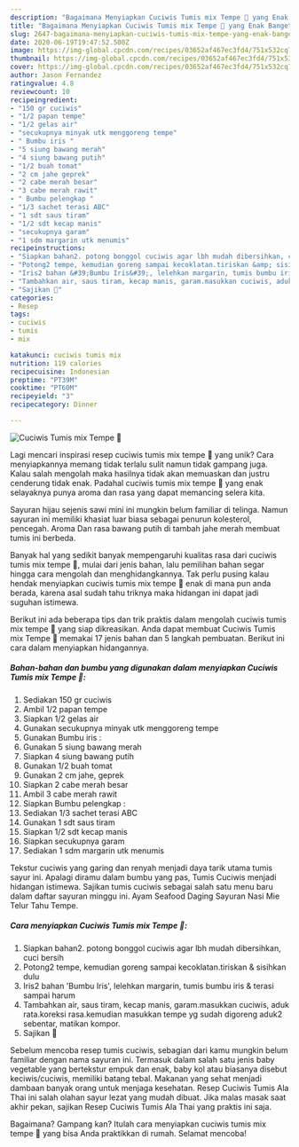 ```yaml
---
description: "Bagaimana Menyiapkan Cuciwis Tumis mix Tempe 🍃 yang Enak Banget"
title: "Bagaimana Menyiapkan Cuciwis Tumis mix Tempe 🍃 yang Enak Banget"
slug: 2647-bagaimana-menyiapkan-cuciwis-tumis-mix-tempe-yang-enak-banget
date: 2020-06-19T19:47:52.500Z
image: https://img-global.cpcdn.com/recipes/03652af467ec3fd4/751x532cq70/cuciwis-tumis-mix-tempe-🍃-foto-resep-utama.jpg
thumbnail: https://img-global.cpcdn.com/recipes/03652af467ec3fd4/751x532cq70/cuciwis-tumis-mix-tempe-🍃-foto-resep-utama.jpg
cover: https://img-global.cpcdn.com/recipes/03652af467ec3fd4/751x532cq70/cuciwis-tumis-mix-tempe-🍃-foto-resep-utama.jpg
author: Jason Fernandez
ratingvalue: 4.8
reviewcount: 10
recipeingredient:
- "150 gr cuciwis"
- "1/2 papan tempe"
- "1/2 gelas air"
- "secukupnya minyak utk menggoreng tempe"
- " Bumbu iris "
- "5 siung bawang merah"
- "4 siung bawang putih"
- "1/2 buah tomat"
- "2 cm jahe geprek"
- "2 cabe merah besar"
- "3 cabe merah rawit"
- " Bumbu pelengkap "
- "1/3 sachet terasi ABC"
- "1 sdt saus tiram"
- "1/2 sdt kecap manis"
- "secukupnya garam"
- "1 sdm margarin utk menumis"
recipeinstructions:
- "Siapkan bahan2. potong bonggol cuciwis agar lbh mudah dibersihkan, cuci bersih"
- "Potong2 tempe, kemudian goreng sampai kecoklatan.tiriskan &amp; sisihkan dulu"
- "Iris2 bahan &#39;Bumbu Iris&#39;, lelehkan margarin, tumis bumbu iris &amp; terasi sampai harum"
- "Tambahkan air, saus tiram, kecap manis, garam.masukkan cuciwis, aduk rata.koreksi rasa.kemudian masukkan tempe yg sudah digoreng aduk2 sebentar, matikan kompor."
- "Sajikan 🤗"
categories:
- Resep
tags:
- cuciwis
- tumis
- mix

katakunci: cuciwis tumis mix 
nutrition: 119 calories
recipecuisine: Indonesian
preptime: "PT39M"
cooktime: "PT60M"
recipeyield: "3"
recipecategory: Dinner

---
```



![Cuciwis Tumis mix Tempe 🍃](https://img-global.cpcdn.com/recipes/03652af467ec3fd4/751x532cq70/cuciwis-tumis-mix-tempe-🍃-foto-resep-utama.jpg)

Lagi mencari inspirasi resep cuciwis tumis mix tempe 🍃 yang unik? Cara menyiapkannya memang tidak terlalu sulit namun tidak gampang juga. Kalau salah mengolah maka hasilnya tidak akan memuaskan dan justru cenderung tidak enak. Padahal cuciwis tumis mix tempe 🍃 yang enak selayaknya punya aroma dan rasa yang dapat memancing selera kita.

Sayuran hijau sejenis sawi mini ini mungkin belum familiar di telinga. Namun sayuran ini memiliki khasiat luar biasa sebagai penurun kolesterol, pencegah. Aroma Dan rasa bawang putih di tambah jahe merah membuat tumis ini berbeda.

Banyak hal yang sedikit banyak mempengaruhi kualitas rasa dari cuciwis tumis mix tempe 🍃, mulai dari jenis bahan, lalu pemilihan bahan segar hingga cara mengolah dan menghidangkannya. Tak perlu pusing kalau hendak menyiapkan cuciwis tumis mix tempe 🍃 enak di mana pun anda berada, karena asal sudah tahu triknya maka hidangan ini dapat jadi suguhan istimewa.


Berikut ini ada beberapa tips dan trik praktis dalam mengolah cuciwis tumis mix tempe 🍃 yang siap dikreasikan. Anda dapat membuat Cuciwis Tumis mix Tempe 🍃 memakai 17 jenis bahan dan 5 langkah pembuatan. Berikut ini cara dalam menyiapkan hidangannya.

<!--inarticleads1-->

##### Bahan-bahan dan bumbu yang digunakan dalam menyiapkan Cuciwis Tumis mix Tempe 🍃:

1. Sediakan 150 gr cuciwis
1. Ambil 1/2 papan tempe
1. Siapkan 1/2 gelas air
1. Gunakan secukupnya minyak utk menggoreng tempe
1. Gunakan  Bumbu iris :
1. Gunakan 5 siung bawang merah
1. Siapkan 4 siung bawang putih
1. Gunakan 1/2 buah tomat
1. Gunakan 2 cm jahe, geprek
1. Siapkan 2 cabe merah besar
1. Ambil 3 cabe merah rawit
1. Siapkan  Bumbu pelengkap :
1. Sediakan 1/3 sachet terasi ABC
1. Gunakan 1 sdt saus tiram
1. Siapkan 1/2 sdt kecap manis
1. Siapkan secukupnya garam
1. Sediakan 1 sdm margarin utk menumis


Tekstur cuciwis yang garing dan renyah menjadi daya tarik utama tumis sayur ini. Apalagi diramu dalam bumbu yang pas, Tumis Cuciwis menjadi hidangan istimewa. Sajikan tumis cuciwis sebagai salah satu menu baru dalam daftar sayuran minggu ini. Ayam Seafood Daging Sayuran Nasi Mie Telur Tahu Tempe. 

<!--inarticleads2-->

##### Cara menyiapkan Cuciwis Tumis mix Tempe 🍃:

1. Siapkan bahan2. potong bonggol cuciwis agar lbh mudah dibersihkan, cuci bersih
1. Potong2 tempe, kemudian goreng sampai kecoklatan.tiriskan &amp; sisihkan dulu
1. Iris2 bahan &#39;Bumbu Iris&#39;, lelehkan margarin, tumis bumbu iris &amp; terasi sampai harum
1. Tambahkan air, saus tiram, kecap manis, garam.masukkan cuciwis, aduk rata.koreksi rasa.kemudian masukkan tempe yg sudah digoreng aduk2 sebentar, matikan kompor.
1. Sajikan 🤗


Sebelum mencoba resep tumis cuciwis, sebagian dari kamu mungkin belum familiar dengan nama sayuran ini. Termasuk dalam salah satu jenis baby vegetable yang bertekstur empuk dan enak, baby kol atau biasanya disebut keciwis/cuciwis, memiliki batang tebal. Makanan yang sehat menjadi dambaan banyak orang untuk menjaga kesehatan. Resep Cuciwis Tumis Ala Thai ini salah olahan sayur lezat yang mudah dibuat. Jika malas masak saat akhir pekan, sajikan Resep Cuciwis Tumis Ala Thai yang praktis ini saja. 

Bagaimana? Gampang kan? Itulah cara menyiapkan cuciwis tumis mix tempe 🍃 yang bisa Anda praktikkan di rumah. Selamat mencoba!
